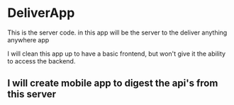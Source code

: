 # DeliverApp #
This is the server code. in this app will be the server to the deliver anything anywhere app

I will clean this app up to have a basic frontend, but won't give it the ability to access the backend. 

## I will create mobile app to digest the api's from this server ##